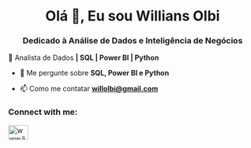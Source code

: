 <h1 align="center">Olá 👋, Eu sou Willians Olbi</h1>
<h3 align="center">Dedicado à Análise de Dados e Inteligência de Negócios</h3>

🌱 Analista de Dados **| SQL | Power BI | Python**

- 💬 Me pergunte sobre **SQL, Power BI e Python**

- 📫 Como me contatar **willolbi@gmail.com**

<h3 align="left">Connect with me:</h3>
<p align="left">
<a href="https://www.linkedin.com/in/willians-olbi-2961991a8" target="_blank">
    <img align="center" src="https://raw.githubusercontent.com/rahuldkjain/github-profile-readme-generator/master/src/images/icons/Social/linked-in-alt.svg" alt="www.linkedin.com/in/willians-olbi-2961991a8" height="30" width="40" />
</a>
</p>
